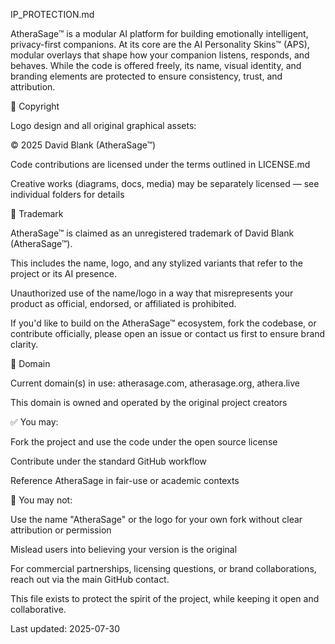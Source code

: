 IP_PROTECTION.md

AtheraSage™ is a modular AI platform for building emotionally intelligent, privacy-first companions. At its core are the AI Personality Skins™ (APS), modular overlays that shape how your companion listens, responds, and behaves. While the code is offered freely, its name, visual identity, and branding elements are protected to ensure consistency, trust, and attribution.

🔹 Copyright

Logo design and all original graphical assets:

© 2025 David Blank (AtheraSage™)

Code contributions are licensed under the terms outlined in LICENSE.md

Creative works (diagrams, docs, media) may be separately licensed — see individual folders for details

🔹 Trademark

AtheraSage™ is claimed as an unregistered trademark of David Blank (AtheraSage™).

This includes the name, logo, and any stylized variants that refer to the project or its AI presence.

Unauthorized use of the name/logo in a way that misrepresents your product as official, endorsed, or affiliated is prohibited.

If you'd like to build on the AtheraSage™ ecosystem, fork the codebase, or contribute officially, please open an issue or contact us first to ensure brand clarity.

🔹 Domain

Current domain(s) in use: atherasage.com, atherasage.org, athera.live

This domain is owned and operated by the original project creators

✅ You may:

Fork the project and use the code under the open source license

Contribute under the standard GitHub workflow

Reference AtheraSage in fair-use or academic contexts

🚫 You may not:

Use the name "AtheraSage" or the logo for your own fork without clear attribution or permission

Mislead users into believing your version is the original

For commercial partnerships, licensing questions, or brand collaborations, reach out via the main GitHub contact.

This file exists to protect the spirit of the project, while keeping it open and collaborative.


Last updated: 2025-07-30
